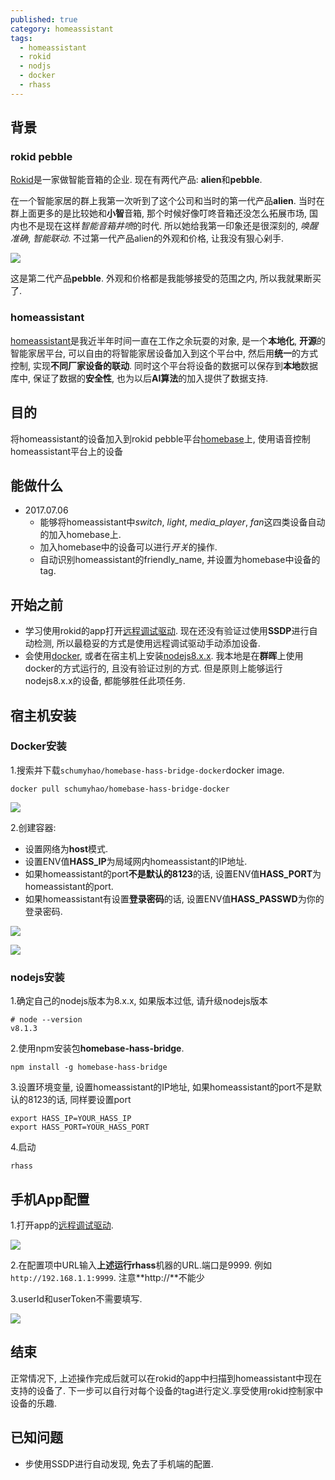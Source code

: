 ```yaml
---
published: true
category: homeassistant
tags:
  - homeassistant
  - rokid
  - nodjs
  - docker
  - rhass
---
```

## 背景

### rokid pebble

[Rokid](https://www.rokid.com/)是一家做智能音箱的企业. 现在有两代产品: **alien**和**pebble**.

在一个智能家居的群上我第一次听到了这个公司和当时的第一代产品**alien**. 当时在群上面更多的是比较她和**小智**音箱, 那个时候好像叮咚音箱还没怎么拓展市场, 国内也不是现在这样*智能音箱井喷*的时代. 所以她给我第一印象还是很深刻的, *唤醒准确*, *智能联动*. 不过第一代产品alien的外观和价格, 让我没有狠心剁手.

![]({{site.baseurl}}/images/homeassistant/bridge_to_rokid/pebble.jpg)

这是第二代产品**pebble**. 外观和价格都是我能够接受的范围之内, 所以我就果断买了.

### homeassistant

[homeassistant](https://home-assistant.io/)是我近半年时间一直在工作之余玩耍的对象, 是一个**本地化**, **开源**的智能家居平台, 可以自由的将智能家居设备加入到这个平台中, 然后用**统一**的方式控制, 实现**不同厂家设备的联动**. 同时这个平台将设备的数据可以保存到**本地**数据库中, 保证了数据的**安全性**, 也为以后**AI算法**的加入提供了数据支持.

## 目的

将homeassistant的设备加入到rokid pebble平台[homebase](https://rokid.github.io/rokid-homebase-docs/)上, 使用语音控制homeassistant平台上的设备

## 能做什么

- 2017.07.06
    - 能够将homeassistant中*switch*, *light*, *media_player*, *fan*这四类设备自动的加入homebase上.
    - 加入homebase中的设备可以进行*开关*的操作.
    - 自动识别homeassistant的friendly_name, 并设置为homebase中设备的tag.

## 开始之前

- 学习使用rokid的app打开[远程调试驱动](https://rokid.github.io/rokid-homebase-docs/tools/developer-driver.html). 现在还没有验证过使用**SSDP**进行自动检测, 所以最稳妥的方式是使用远程调试驱动手动添加设备.
- 会使用[docker](https://hub.docker.com/), 或者在宿主机上安装[nodejs8.x.x](https://nodejs.org/en/). 我本地是在**群晖**上使用docker的方式运行的, 且没有验证过别的方式. 但是原则上能够运行nodejs8.x.x的设备, 都能够胜任此项任务.

## 宿主机安装

### Docker安装

1.搜索并下载`schumyhao/homebase-hass-bridge-docker`docker image.

```
docker pull schumyhao/homebase-hass-bridge-docker
```

![]({{site.baseurl}}/images/homeassistant/bridge_to_rokid/dockerimage.jpg)

2.创建容器:

- 设置网络为**host**模式.
- 设置ENV值**HASS_IP**为局域网内homeassistant的IP地址.
- 如果homeassistant的port**不是默认的8123**的话, 设置ENV值**HASS_PORT**为homeassistant的port.
- 如果homeassistant有设置**登录密码**的话, 设置ENV值**HASS_PASSWD**为你的登录密码.

![]({{site.baseurl}}/images/homeassistant/bridge_to_rokid/创建容器2.jpg)

![]({{site.baseurl}}/images/homeassistant/bridge_to_rokid/创建容器3.jpg)


### nodejs安装

1.确定自己的nodejs版本为8.x.x, 如果版本过低, 请升级nodejs版本
```
# node --version
v8.1.3
```

2.使用npm安装包**homebase-hass-bridge**.
```
npm install -g homebase-hass-bridge
```

3.设置环境变量, 设置homeassistant的IP地址, 如果homeassistant的port不是默认的8123的话, 同样要设置port
```
export HASS_IP=YOUR_HASS_IP
export HASS_PORT=YOUR_HASS_PORT
```

4.启动
```
rhass
```

## 手机App配置

1.打开app的[远程调试驱动](https://rokid.github.io/rokid-homebase-docs/tools/developer-driver.html).

![]({{site.baseurl}}/images/homeassistant/bridge_to_rokid/手机配置1.png)

2.在配置项中URL输入**上述运行rhass**机器的URL.端口是9999. 例如`http://192.168.1.1:9999`. 注意**http://**不能少

3.userId和userToken不需要填写.

![]({{site.baseurl}}/images/homeassistant/bridge_to_rokid/手机配置2.png)

## 结束

正常情况下, 上述操作完成后就可以在rokid的app中扫描到homeassistant中现在支持的设备了. 下一步可以自行对每个设备的tag进行定义.享受使用rokid控制家中设备的乐趣.


## 已知问题
- 步使用SSDP进行自动发现, 免去了手机端的配置.
